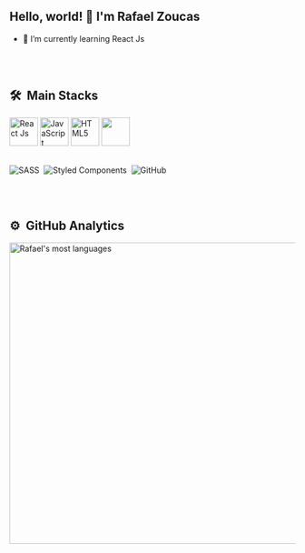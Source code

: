 ## Hello, world! 👋 I'm Rafael Zoucas

- 🌱 I’m currently learning React Js

<br><br>

## 🛠 &nbsp;Main Stacks
<div>
  <img height="50px" src="https://cdn.jsdelivr.net/gh/devicons/devicon/icons/react/react-original.svg" alt="React Js" />
  <img height="50px" src="https://cdn.jsdelivr.net/gh/devicons/devicon/icons/javascript/javascript-original.svg" alt="JavaScript" />
  <img height="50px" src="https://cdn.jsdelivr.net/gh/devicons/devicon/icons/html5/html5-original.svg" alt="HTML5" />
  <img height="50px" src="https://cdn.jsdelivr.net/gh/devicons/devicon/icons/css3/css3-original.svg" />
</div> 

<br>
          
![SASS](https://img.shields.io/badge/Sass-CC6699?style=for-the-badge&logo=sass&logoColor=white)&nbsp;
![Styled Components](https://img.shields.io/badge/styled--components-DB7093?style=for-the-badge&logo=styled-components&logoColor=white)&nbsp;
![GitHub](https://img.shields.io/badge/GitHub-100000?style=for-the-badge&logo=github&logoColor=white)&nbsp;

<br><br>

## ⚙️ &nbsp;GitHub Analytics

<p align="left">
<!-- <img width="530em" src="https://github-readme-stats.vercel.app/api?username=rafaelpzoucas&show_icons=true&theme=vision-friendly-dark" alt="Rafael's stats"/> -->
<img width="530em" src="https://github-readme-stats.vercel.app/api/top-langs/?username=rafaelpzoucas&layout=compact&theme=vision-friendly-dark" alt="Rafael's most languages"/>
</p>

<br><br>
